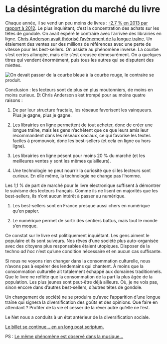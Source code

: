 # La désintégration du marché du livre

Chaque année, il se vend un peu moins de livres : [-2,7 % en 2013 par rapport à 2012](http://www.actualitte.com/economie/une-annee-difficile-sur-le-marche-du-livre-bilan-2013-de-l-institut-gfk-48247.htm). Le plus inquiétant, c’est la concentration des achats sur les têtes de gondole. On avait espéré le contraire avec l’arrivée des librairies en ligne. [Chris Anderson avait théorisé l’avènement de la longue traîne.](http://fr.wikipedia.org/wiki/Longue_tra%C3%AEne) Un étalement des ventes sur des millions de références avec une perte de vitesse pour les best-sellers. On assiste au phénomène inverse. La courbe s’est certes allongée, mais elle s’est creusée démesurément. On a quelques titres qui vendent énormément, puis tous les autres qui se disputent des miettes.<span id="more-34471"></span>

![On devait passer de la courbe bleue à la courbe rouge, le contraire se produit.](https://tcrouzet.com/images_tc/2014/02/2000px-Longtail.svg_.png)

Conclusion : les lecteurs sont de plus en plus moutonniers, de moins en moins curieux. Et Chris Anderson s’est trompé pour au moins quatre raisons :

1. De par leur structure fractale, les réseaux favorisent les vainqueurs. Plus je gagne, plus je gagne.

2. Les librairies en ligne permettent de tout acheter, donc de créer une longue traîne, mais les gens n’achètent que ce que leurs amis leur recommandent dans les réseaux sociaux, ce qui favorise les textes faciles à promouvoir, donc les best-sellers (et cela en ligne ou hors ligne).

3. Les librairies en ligne pèsent pour moins 20 % du marché (et les meilleures ventes y sont les mêmes qu’ailleurs).

4. Une technologie ne peut nourrir la curiosité que si les lecteurs sont curieux. En elle même, la technologie ne change pas l’homme.

Les 1,1 % de part de marché pour le livre électronique suffisent à démontrer le suivisme des lecteurs français. Comme ils ne lisent en majorités que les best-sellers, ils n’ont aucun intérêt à passer au numérique.

1. Les best-sellers sont en France presque aussi chers en numérique qu’en papier.

2. Le numérique permet de sortir des sentiers battus, mais tout le monde s’en moque.

Ce constat sur le livre est politiquement inquiétant. Les gens aiment le populaire et ils sont suiveurs. Nos rêves d’une société plus auto-organisée avec des citoyens plus responsables étaient utopiques. Disposer de la techno *ad hoc* n’est qu’une condition nécessaire et en aucun cas suffisante.

Si nous ne voyons rien changer dans la consommation culturelle, nous n’avons pas à espérer des lendemains qui chantent. À moins que la consommation culturelle ait totalement échappé aux domaines traditionnels. Que le livre ne reflète que la consommation de la part la plus âgée de la population. Les plus jeunes sont peut-être déjà ailleurs. Où, je ne vois pas, sinon encore dans d’autres best-sellers, d’autres têtes de gondole.

Un changement de société ne se produira qu’avec l’apparition d’une longue traîne qui signera la diversification des goûts et des opinions. Que faire en attendant ? Profiter de la vie et cesser de la rêver autre qu’elle ne l’est.

Le Net nous a conduits à un état antérieur de la diversification sociale.

[Le billet se continue… en un long post scriptum.](https://tcrouzet.com/2014/02/20/lecteur-mouton/)

PS : [Le même phénomène est observé dans la musique…](http://www.slate.fr/culture/84277/internet-popstars-longue-traine-economie)
